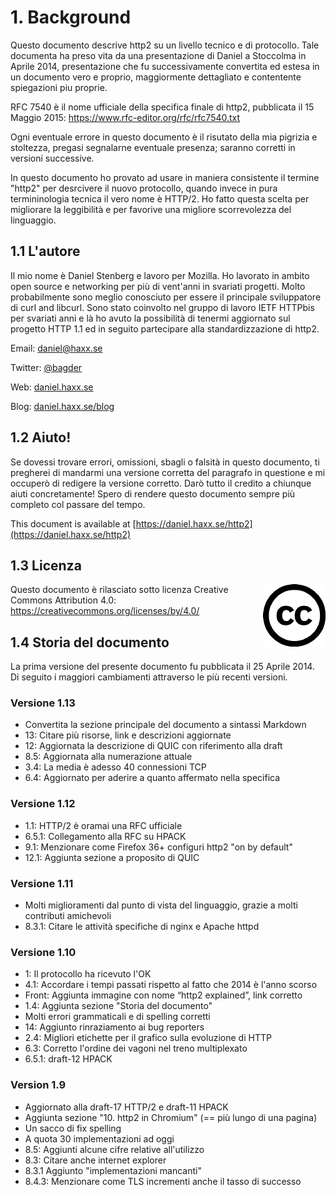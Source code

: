 # 1. Background

Questo documento descrive http2 su un livello tecnico e di protocollo. Tale documenta ha
preso vita da una presentazione di Daniel a Stoccolma in Aprile 2014, presentazione che
fu successivamente convertita ed estesa in un documento vero e proprio, maggiormente
dettagliato e contentente spiegazioni piu proprie.

RFC 7540 è il nome ufficiale della specifica finale di http2, pubblicata il 15 Maggio 2015: https://www.rfc-editor.org/rfc/rfc7540.txt

Ogni eventuale errore in questo documento è il risutato della mia pigrizia
e stoltezza, pregasi segnalarne eventuale presenza; saranno corretti in versioni
successive.

In questo documento ho provato ad usare in maniera consistente il termine "http2"
per desrcivere il nuovo protocollo, quando invece in pura termininologia tecnica
il vero nome è HTTP/2. Ho fatto questa scelta per migliorare la leggibilità e 
per favorive una migliore scorrevolezza del linguaggio.

## 1.1 L'autore

Il mio nome è Daniel Stenberg e lavoro per Mozilla. Ho lavorato in ambito open
source e networking per più di vent'anni in svariati progetti. Molto probabilmente
sono meglio conosciuto per essere il principale sviluppatore di curl and libcurl.
Sono stato coinvolto nel gruppo di lavoro IETF HTTPbis per svariati anni e là ho avuto
la possibilità di tenermi aggiornato sul progetto HTTP 1.1 ed in seguito partecipare
alla standardizzazione di http2.

  Email: daniel@haxx.se

  Twitter: [@bagder](https://twitter.com/bagder)

  Web: [daniel.haxx.se](https://daniel.haxx.se/)

  Blog: [daniel.haxx.se/blog](https://daniel.haxx.se/blog/)

## 1.2 Aiuto!

Se dovessi trovare errori, omissioni, sbagli o falsità in questo documento, ti pregherei di mandarmi una versione corretta del paragrafo in questione e mi occuperò di redigere la versione corretto. Darò tutto il credito a chiunque aiuti concretamente! Spero di rendere questo documento sempre più completo col passare del tempo.

This document is available at [https://daniel.haxx.se/http2](https://daniel.haxx.se/http2)

## 1.3 Licenza

<img style="float: right;" src="https://raw.githubusercontent.com/bagder/http2-explained/master/images/creative-commons.png" />

Questo documento è rilasciato sotto licenza Creative Commons Attribution 4.0: https://creativecommons.org/licenses/by/4.0/

## 1.4 Storia del documento

La prima versione del presente documento fu pubblicata il 25 Aprile 2014. Di seguito i maggiori cambiamenti attraverso le più recenti versioni.

### Versione 1.13

- Convertita la sezione principale del documento a sintassi Markdown 
- 13: Citare più risorse, link e descrizioni aggiornate 
- 12: Aggiornata la descrizione di QUIC con riferimento alla draft 
- 8.5: Aggiornata alla numerazione attuale 
- 3.4: La media è adesso 40 connessioni TCP 
- 6.4: Aggiornato per aderire a quanto affermato nella specifica 

### Versione 1.12

- 1.1: HTTP/2 è oramai una RFC ufficiale 
- 6.5.1: Collegamento alla RFC su HPACK 
- 9.1: Menzionare come Firefox 36+ configuri http2 "on by default" 
- 12.1: Aggiunta sezione a proposito di QUIC 

### Versione 1.11

- Molti miglioramenti dal punto di vista del linguaggio, grazie a molti contributi amichevoli 
- 8.3.1: Citare le attività specifiche di nginx e Apache httpd 

### Versione 1.10

- 1: Il protocollo ha ricevuto l'OK 
- 4.1: Accordare i tempi passati rispetto al fatto che 2014 è l'anno scorso 
- Front: Aggiunta immagine con nome “http2 explained”, link corretto 
- 1.4: Aggiunta sezione "Storia del documento" 
- Molti errori grammaticali e di spelling corretti 
- 14: Aggiunto rinraziamento ai bug reporters 
- 2.4: Migliori etichette per il grafico sulla evoluzione di HTTP 
- 6.3: Corretto l'ordine dei vagoni nel treno multiplexato 
- 6.5.1: draft-12 HPACK 

### Version 1.9

- Aggiornato alla draft-17 HTTP/2 e draft-11 HPACK  
- Aggiunta sezione "10. http2 in Chromium" (== più lungo di una pagina)  
- Un sacco di fix spelling  
- A quota 30 implementazioni ad oggi
- 8.5: Aggiunti alcune cifre relative all'utilizzo
- 8.3: Citare anche internet explorer  
- 8.3.1 Aggiunto "implementazioni mancanti"  
- 8.4.3: Menzionare come TLS incrementi anche il tasso di successo  
